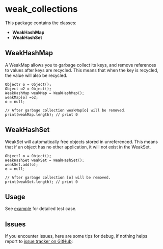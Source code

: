 # weak_collections

This package contains the classes:

* **WeakHashMap**
* **WeakHashSet**

## WeakHashMap

A WeakMap allows you to garbage collect its keys, and remove references to values after keys are
recycled.
This means that when the key is recycled, the value will also be recycled.

```
Object? o = Object();
Object o2 = Object();
WeakHashMap weakMap = WeakHashMap();
weakMap[o] =o2;
o = null;

// After garbage collection weakMap[o] will be removed.
print(weakMap.length); // print 0  

```

## WeakHashSet

WeakSet will automatically free objects stored in unreferenced.
This means that if an object has no other application, it will not exist in the WeakSet.

```
Object? o = Object();
WeakHashSet weakSet = WeakHashSet();
weakSet.add(o);
o = null;

// After garbage collection [o] will be removed.
print(weakSet.length); // print 0  
```

## Usage

See [example](https://github.com/aymtools/weak_collections/blob/master/example/example.dart) for
detailed test
case.

## Issues

If you encounter issues, here are some tips for debug, if nothing helps report
to [issue tracker on GitHub](https://github.com/aymtools/weak_collections/issues):
